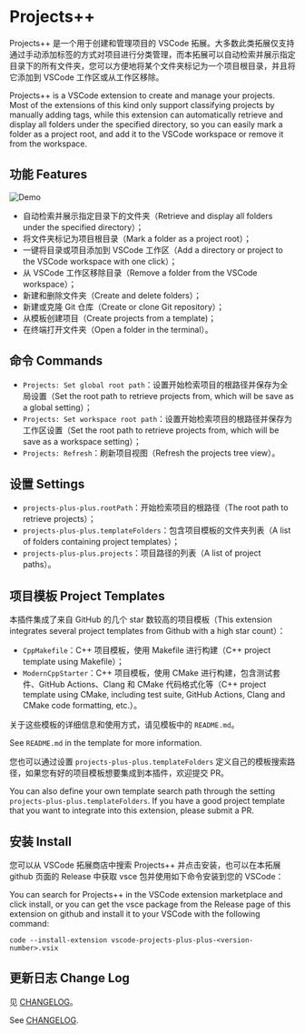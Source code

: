 # Projects++

Projects++ 是一个用于创建和管理项目的 VSCode 拓展。大多数此类拓展仅支持通过手动添加标签的方式对项目进行分类管理，而本拓展可以自动检索并展示指定目录下的所有文件夹，您可以方便地将某个文件夹标记为一个项目根目录，并且将它添加到 VSCode 工作区或从工作区移除。

Projects++ is a VSCode extension to create and manage your projects. Most of the extensions of this kind only support classifying projects by manually adding tags, while this extension can automatically retrieve and display all folders under the specified directory, so you can easily mark a folder as a project root, and add it to the VSCode workspace or remove it from the workspace.

## 功能 Features

![Demo](assets/demo.gif)

* 自动检索并展示指定目录下的文件夹（Retrieve and display all folders under the specified directory）；
* 将文件夹标记为项目根目录（Mark a folder as a project root）；
* 一键将目录或项目添加到 VSCode 工作区（Add a directory or project to the VSCode workspace with one click）；
* 从 VSCode 工作区移除目录（Remove a folder from the VSCode workspace）；
* 新建和删除文件夹（Create and delete folders）；
* 新建或克隆 Git 仓库（Create or clone Git repository）；
* 从模板创建项目（Create projects from a template)；
* 在终端打开文件夹（Open a folder in the terminal）。

## 命令 Commands

* `Projects: Set global root path`：设置开始检索项目的根路径并保存为全局设置（Set the root path to retrieve projects from, which will be save as a global setting）；
* `Projects: Set workspace root path`：设置开始检索项目的根路径并保存为工作区设置（Set the root path to retrieve projects from, which will be save as a workspace setting）；
* `Projects: Refresh`：刷新项目视图（Refresh the projects tree view）。

## 设置 Settings

* `projects-plus-plus.rootPath`：开始检索项目的根路径（The root path to retrieve projects）；
* `projects-plus-plus.templateFolders`：包含项目模板的文件夹列表（A list of folders containing project templates）；
* `projects-plus-plus.projects`：项目路径的列表（A list of project paths）。

## 项目模板 Project Templates

本插件集成了来自 GitHub 的几个 star 数较高的项目模板（This extension integrates several project templates from Github with a high star count）：

* `CppMakefile`：C++ 项目模板，使用 Makefile 进行构建（C++ project template using Makefile）；
* `ModernCppStarter`：C++ 项目模板，使用 CMake 进行构建，包含测试套件、GitHub Actions、Clang 和 CMake 代码格式化等（C++ project template using CMake, including test suite, GitHub Actions, Clang and CMake code formatting, etc.）。

关于这些模板的详细信息和使用方式，请见模板中的 `README.md`。

See `README.md` in the template for more information.

您也可以通过设置 `projects-plus-plus.templateFolders` 定义自己的模板搜索路径，如果您有好的项目模板想要集成到本插件，欢迎提交 PR。

You can also define your own template search path through the setting `projects-plus-plus.templateFolders`. If you have a good project template that you want to integrate into this extension, please submit a PR.

## 安装 Install

您可以从 VSCode 拓展商店中搜索 Projects++ 并点击安装，也可以在本拓展 github 页面的 Release 中获取 vsce 包并使用如下命令安装到您的 VSCode：

You can search for Projects++ in the VSCode extension marketplace and click install, or you can get the vsce package from the Release page of this extension on github and install it to your VSCode with the following command:

```shell
code --install-extension vscode-projects-plus-plus-<version-number>.vsix
```

## 更新日志 Change Log

见 [CHANGELOG](./CHANGELOG.md)。

See [CHANGELOG](./CHANGELOG.md).
